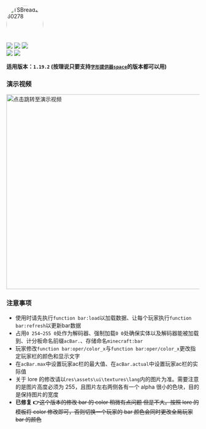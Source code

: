 <div>
<img src="https://i2.hdslb.com/bfs/face/0b38f98c687ba8220860cc675cdbcbd05599a56e.jpg" style="border-radius:80% 80% 80% 80%;" title="TSBread2960278" width=96px></img>
<br>
<img src="https://img.shields.io/github/watchers/TSBread/acBar?style=plastic"></img>
<img src="https://img.shields.io/github/stars/TSBread/acBar?style=plastic"></img>
<img src="https://img.shields.io/github/languages/top/TSBread/acBar?style=plastic"></img>
<br>
<img src="https://img.shields.io/github/repo-size/TSBread/acBar?style=plastic"></img>
<img src="https://img.shields.io/github/last-commit/TSBread/acBar?style=plastic"></img>

**适用版本：`1.19.2` (按理说只要支持[`字形提供器space`](https://www.bilibili.com/read/cv15732133 "ctrl+f搜索:字形提供器space")的版本都可以用)**

### 演示视频

<a href="https://www.bilibili.com/video/BV1GT411P72M"><img src="http://i0.hdslb.com/bfs/archive/ea995f56ad67883862f74d3460e2b85adfbc8d09.jpg" width="508" title="点击跳转至演示视频"></a>

### 注意事项

- 使用时请先执行`function bar:load`以加载数据、让每个玩家执行`function bar:refresh`以更新bar数据
- 占用`0 254~255 0`处作为解码器、强制加载`0 0`处确保实体以及解码器能被加载到、计分板命名前缀`acBar.`、存储命名`minecraft:bar`
- 玩家修改`function bar:oper/color_x`与`function bar:oper/color_x`更改指定玩家栏的颜色和显示文字
- 在`acBar.max`中设置玩家ac栏的最大值、在`acBar.actual`中设置玩家ac栏的实际值
- 关于 lore 的修改请以`res\assets\ui\textures\lang`内的图片为准。需要注意的是图片高度必须为 255，且图片左右两侧各有一个 alpha 很小的色块，目的是保持图片的宽度
- **已修复 👉**~~这个版本的修改 bar 的 color 稍微有点问题 但是不大。按照 lore 的模板将 color 修改即可，否则切换一个玩家的 bar 颜色会同时更改全局玩家 bar 的颜色~~
